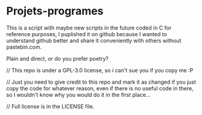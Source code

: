 # Projets-programes

This is a script with maybe new scripts in the future coded in C for reference purposes, I puplished it on github because
I wanted to understand github better and share it conveniently with others without pastebin.com.

Plain and direct, or do you prefer poetry?

 // This repo is under a GPL-3.0 license, so i can't sue you if you copy me :P

 // Just you need to give credit to this repo and mark it as changed if you just copy the code for whatever reason, even if there is no useful code in there, so I wouldn't know why you would do it in the first place...
 
 // Full license is in the LICENSE file.
